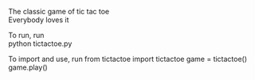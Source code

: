 The classic game of tic tac toe  
Everybody loves it  

To run, run   
    python tictactoe.py

To import and use, run
    from tictactoe import tictactoe
    game = tictactoe()
    game.play()
